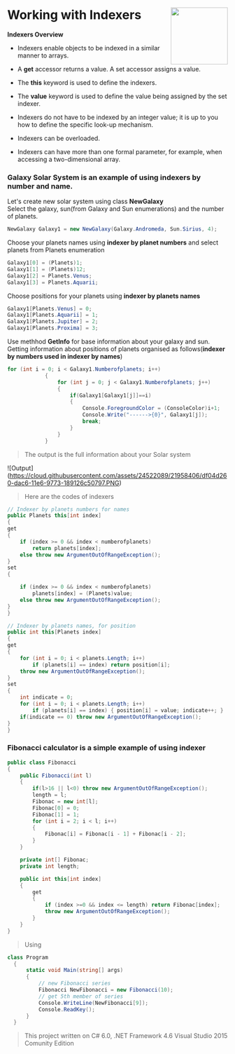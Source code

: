 # Working with Indexers  <img src="https://cloud.githubusercontent.com/assets/24522089/21962098/41a510c8-db36-11e6-95ef-eb392a0a1919.png" align="right" width="130px" height="130px" /> 

**Indexers Overview**

* Indexers enable objects to be indexed in a similar manner to arrays.

* A **get** accessor returns a value. A set accessor assigns a value.

* The **this** keyword is used to define the indexers.

* The **value** keyword is used to define the value being assigned by the set indexer.

* Indexers do not have to be indexed by an integer value; it is up to you how to define the specific look-up mechanism.

* Indexers can be overloaded.

* Indexers can have more than one formal parameter, for example, when accessing a two-dimensional array.

### Galaxy Solar System is an example of using indexers by number and name.

Let's create new solar system using class **NewGalaxy**                 
Select the galaxy, sun(from Galaxy and Sun enumerations) and the number of planets.

```c#
NewGalaxy Galaxy1 = new NewGalaxy(Galaxy.Andromeda, Sun.Sirius, 4);
```

Choose your planets names using **indexer by planet numbers** and select planets from Planets enumeration
```c#
Galaxy1[0] = (Planets)1;
Galaxy1[1] = (Planets)12;
Galaxy1[2] = Planets.Venus;
Galaxy1[3] = Planets.Aquarii;
```

Choose positions for your planets using **indexer by planets names**
```c#
Galaxy1[Planets.Venus] = 0;
Galaxy1[Planets.Aquarii] = 1;
Galaxy1[Planets.Jupiter] = 2;
Galaxy1[Planets.Proxima] = 3;
```
Use methhod **GetInfo** for base information about your galaxy and sun.             
Getting information about positions of planets organised as follows(**indexer by numbers used in indexer by names**)
```C#
for (int i = 0; i < Galaxy1.Numberofplanets; i++)
            {
                for (int j = 0; j < Galaxy1.Numberofplanets; j++)
                {
                    if(Galaxy1[Galaxy1[j]]==i)
                    {
                        Console.ForegroundColor = (ConsoleColor)i+1;
                        Console.Write("------>{0}", Galaxy1[j]);
                        break;
                    }
                }           
            }
```

> The output is the full information about your Solar system

![Output] (https://cloud.githubusercontent.com/assets/24522089/21958406/df04d260-dac6-11e6-9773-189126c50797.PNG)

>Here are the codes of indexers

```C#
// Indexer by planets numbers for names
public Planets this[int index]
{
get
{
    if (index >= 0 && index < numberofplanets)
        return planets[index];
    else throw new ArgumentOutOfRangeException();
}
set
{

    if (index >= 0 && index < numberofplanets)
        planets[index] = (Planets)value;
    else throw new ArgumentOutOfRangeException();
}
}

// Indexer by planets names, for position
public int this[Planets index]
{
get
{
    for (int i = 0; i < planets.Length; i++)
        if (planets[i] == index) return position[i];
    throw new ArgumentOutOfRangeException();
}
set
{
    int indicate = 0;
    for (int i = 0; i < planets.Length; i++)
        if (planets[i] == index) { position[i] = value; indicate++; }
    if(indicate == 0) throw new ArgumentOutOfRangeException();
}
}
```


### Fibonacci calculator is a  simple example of using indexer

```c#
public class Fibonacci
{
    public Fibonacci(int l)
    {
        if(l>16 || l<0) throw new ArgumentOutOfRangeException();
        length = l;
        Fibonac = new int[l];
        Fibonac[0] = 0;
        Fibonac[1] = 1;
        for (int i = 2; i < l; i++)
        {
            Fibonac[i] = Fibonac[i - 1] + Fibonac[i - 2];
        }
    }

    private int[] Fibonac;
    private int length;

    public int this[int index]
    {
        get
        {              
            if (index >=0 && index <= length) return Fibonac[index];
            throw new ArgumentOutOfRangeException();
        }
    }
}
```

> Using

```c#
class Program
  {
      static void Main(string[] args)
      {
          // new Fibonacci series
          Fibonacci NewFibonacci = new Fibonacci(10);
          // get 5th member of series
          Console.WriteLine(NewFibonacci[9]);
          Console.ReadKey();
      }
  }
```
> This project written on C# 6.0, .NET Framework 4.6 Visual Studio 2015 Comunity Edition
